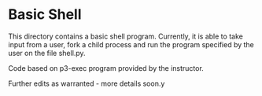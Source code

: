 # Basic Shell

This directory contains a basic shell program. Currently, it is able to take
input from a user, fork a child process and run the program specified by the
user on the file shell.py.

Code based on p3-exec program provided by the instructor.

Further edits as warranted - more details soon.y
